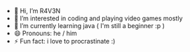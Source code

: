 - 👋 Hi, I’m R4V3N
- 👀 I’m interested in coding and playing video games mostly
- 🌱 I’m currently learning java ( I'm still a beginner :p )
- 😄 Pronouns: he / him
- ⚡ Fun fact: i love to procrastinate :)


